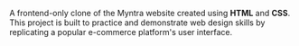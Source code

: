 A frontend-only clone of the Myntra website created using **HTML** and **CSS**. This project is built to practice and demonstrate web design skills by replicating a popular e-commerce platform's user interface.

